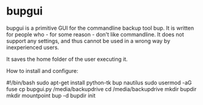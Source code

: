 # bupgui

bupgui is a primitive GUI for the commandline backup tool bup.
It is written for people who - for some reason - don't like commandline.
It does not support any settings, and thus cannot be used in a wrong way by inexperienced users.

It saves the home folder of the user executing it.



How to install and configure:

#!/bin/bash
sudo apt-get install python-tk bup nautilus
sudo usermod -aG fuse <yourusername>
cp bupgui.py /media/backupdrive
cd /media/backupdrive
mkdir bupdir
mkdir mountpoint
bup -d bupdir init
